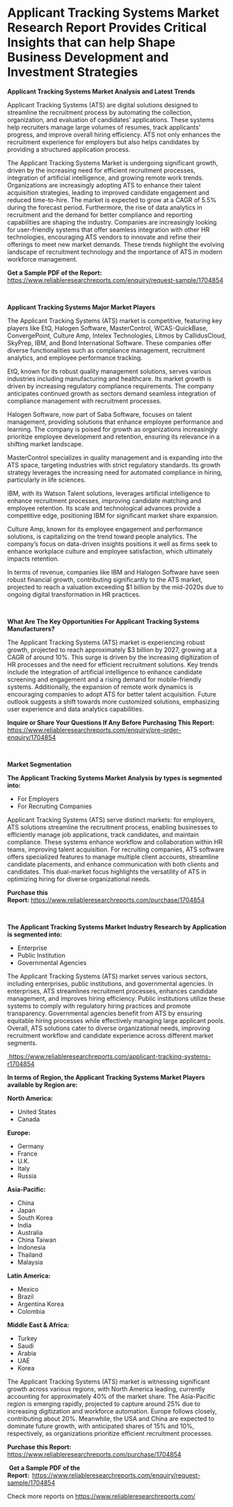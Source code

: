 <p><h1>Applicant Tracking Systems Market Research Report Provides Critical Insights that can help Shape Business Development and Investment Strategies</h1></p><p><strong>Applicant Tracking Systems Market Analysis and Latest Trends</strong></p>
<p><p>Applicant Tracking Systems (ATS) are digital solutions designed to streamline the recruitment process by automating the collection, organization, and evaluation of candidates’ applications. These systems help recruiters manage large volumes of resumes, track applicants’ progress, and improve overall hiring efficiency. ATS not only enhances the recruitment experience for employers but also helps candidates by providing a structured application process.</p><p>The Applicant Tracking Systems Market is undergoing significant growth, driven by the increasing need for efficient recruitment processes, integration of artificial intelligence, and growing remote work trends. Organizations are increasingly adopting ATS to enhance their talent acquisition strategies, leading to improved candidate engagement and reduced time-to-hire. The market is expected to grow at a CAGR of 5.5% during the forecast period. Furthermore, the rise of data analytics in recruitment and the demand for better compliance and reporting capabilities are shaping the industry. Companies are increasingly looking for user-friendly systems that offer seamless integration with other HR technologies, encouraging ATS vendors to innovate and refine their offerings to meet new market demands. These trends highlight the evolving landscape of recruitment technology and the importance of ATS in modern workforce management.</p></p>
<p><strong>Get a Sample PDF of the Report:&nbsp;</strong> <a href="https://www.reliableresearchreports.com/enquiry/request-sample/1704854?utm_campaign=2245&utm_medium=2&utm_source=Github&utm_content=ia&utm_term=27032025&utm_id=applicant-tracking-systems">https://www.reliableresearchreports.com/enquiry/request-sample/1704854</a></p>
<p>&nbsp;</p>
<p><strong>Applicant Tracking Systems Major Market Players</strong></p>
<p><p>The Applicant Tracking Systems (ATS) market is competitive, featuring key players like EtQ, Halogen Software, MasterControl, WCAS-QuickBase, ConvergePoint, Culture Amp, Intelex Technologies, Litmos by CallidusCloud, SkyPrep, IBM, and Bond International Software. These companies offer diverse functionalities such as compliance management, recruitment analytics, and employee performance tracking.</p><p>EtQ, known for its robust quality management solutions, serves various industries including manufacturing and healthcare. Its market growth is driven by increasing regulatory compliance requirements. The company anticipates continued growth as sectors demand seamless integration of compliance management with recruitment processes.</p><p>Halogen Software, now part of Saba Software, focuses on talent management, providing solutions that enhance employee performance and learning. The company is poised for growth as organizations increasingly prioritize employee development and retention, ensuring its relevance in a shifting market landscape.</p><p>MasterControl specializes in quality management and is expanding into the ATS space, targeting industries with strict regulatory standards. Its growth strategy leverages the increasing need for automated compliance in hiring, particularly in life sciences.</p><p>IBM, with its Watson Talent solutions, leverages artificial intelligence to enhance recruitment processes, improving candidate matching and employee retention. Its scale and technological advances provide a competitive edge, positioning IBM for significant market share expansion.</p><p>Culture Amp, known for its employee engagement and performance solutions, is capitalizing on the trend toward people analytics. The company’s focus on data-driven insights positions it well as firms seek to enhance workplace culture and employee satisfaction, which ultimately impacts retention.</p><p>In terms of revenue, companies like IBM and Halogen Software have seen robust financial growth, contributing significantly to the ATS market, projected to reach a valuation exceeding $1 billion by the mid-2020s due to ongoing digital transformation in HR practices.</p></p>
<p>&nbsp;</p>
<p><strong>What Are The Key Opportunities For Applicant Tracking Systems Manufacturers?</strong></p>
<p><p>The Applicant Tracking Systems (ATS) market is experiencing robust growth, projected to reach approximately $3 billion by 2027, growing at a CAGR of around 10%. This surge is driven by the increasing digitization of HR processes and the need for efficient recruitment solutions. Key trends include the integration of artificial intelligence to enhance candidate screening and engagement and a rising demand for mobile-friendly systems. Additionally, the expansion of remote work dynamics is encouraging companies to adopt ATS for better talent acquisition. Future outlook suggests a shift towards more customized solutions, emphasizing user experience and data analytics capabilities.</p></p>
<p><strong>Inquire or Share Your Questions If Any Before Purchasing This Report:</strong> <a href="https://www.reliableresearchreports.com/enquiry/pre-order-enquiry/1704854?utm_campaign=2245&utm_medium=2&utm_source=Github&utm_content=ia&utm_term=27032025&utm_id=applicant-tracking-systems">https://www.reliableresearchreports.com/enquiry/pre-order-enquiry/1704854</a></p>
<p>&nbsp;</p>
<p><strong>Market Segmentation</strong></p>
<p><strong>The Applicant Tracking Systems Market Analysis by types is segmented into:</strong></p>
<p><ul><li>For Employers</li><li>For Recruiting Companies</li></ul></p>
<p><p>Applicant Tracking Systems (ATS) serve distinct markets: for employers, ATS solutions streamline the recruitment process, enabling businesses to efficiently manage job applications, track candidates, and maintain compliance. These systems enhance workflow and collaboration within HR teams, improving talent acquisition. For recruiting companies, ATS software offers specialized features to manage multiple client accounts, streamline candidate placements, and enhance communication with both clients and candidates. This dual-market focus highlights the versatility of ATS in optimizing hiring for diverse organizational needs.</p></p>
<p><strong>Purchase this Report:&nbsp;</strong><a href="https://www.reliableresearchreports.com/purchase/1704854?utm_campaign=2245&utm_medium=2&utm_source=Github&utm_content=ia&utm_term=27032025&utm_id=applicant-tracking-systems">https://www.reliableresearchreports.com/purchase/1704854</a></p>
<p>&nbsp;</p>
<p><strong>The Applicant Tracking Systems Market Industry Research by Application is segmented into:</strong></p>
<p><ul><li>Enterprise</li><li>Public Institution</li><li>Governmental Agencies</li></ul></p>
<p><p>The Applicant Tracking Systems (ATS) market serves various sectors, including enterprises, public institutions, and governmental agencies. In enterprises, ATS streamlines recruitment processes, enhances candidate management, and improves hiring efficiency. Public institutions utilize these systems to comply with regulatory hiring practices and promote transparency. Governmental agencies benefit from ATS by ensuring equitable hiring processes while effectively managing large applicant pools. Overall, ATS solutions cater to diverse organizational needs, improving recruitment workflow and candidate experience across different market segments.</p></p>
<p><a href="https://www.reliableresearchreports.com/applicant-tracking-systems-r1704854?utm_campaign=2245&utm_medium=2&utm_source=Github&utm_content=ia&utm_term=27032025&utm_id=applicant-tracking-systems">&nbsp;https://www.reliableresearchreports.com/applicant-tracking-systems-r1704854</a></p>
<p><strong>In terms of Region, the Applicant Tracking Systems Market Players available by Region are:</strong></p>
<p>
    <p> <strong> North America: </strong>
        <ul>
            <li>United States</li>
            <li>Canada</li>
        </ul>
        </p> 
    <p> <strong> Europe: </strong>
        <ul>
            <li>Germany</li>
            <li>France</li>
            <li>U.K.</li>
            <li>Italy</li>
            <li>Russia</li>
        </ul>
        </p> 
    <p> <strong> Asia-Pacific: </strong>
        <ul>
            <li>China</li>
            <li>Japan</li>
            <li>South Korea</li>
            <li>India</li>
            <li>Australia</li>
            <li>China Taiwan</li>
            <li>Indonesia</li>
            <li>Thailand</li>
            <li>Malaysia</li>
        </ul>
        </p> 
    <p> <strong> Latin America: </strong>
        <ul>
            <li>Mexico</li>
            <li>Brazil</li>
            <li>Argentina Korea</li>
            <li>Colombia</li>
        </ul>
        </p> 
    <p> <strong> Middle East & Africa: </strong>
        <ul>
            <li>Turkey</li>
            <li>Saudi</li>
            <li>Arabia</li>
            <li>UAE</li>
            <li>Korea</li>
        </ul>
    </p>
    </p>
<p><p>The Applicant Tracking Systems (ATS) market is witnessing significant growth across various regions, with North America leading, currently accounting for approximately 40% of the market share. The Asia-Pacific region is emerging rapidly, projected to capture around 25% due to increasing digitization and workforce automation. Europe follows closely, contributing about 20%. Meanwhile, the USA and China are expected to dominate future growth, with anticipated shares of 15% and 10%, respectively, as organizations prioritize efficient recruitment processes.</p></p>
<p><strong>Purchase this Report: </strong><a href="https://www.reliableresearchreports.com/purchase/1704854?utm_campaign=2245&utm_medium=2&utm_source=Github&utm_content=ia&utm_term=27032025&utm_id=applicant-tracking-systems">https://www.reliableresearchreports.com/purchase/1704854</a></p>
<p>&nbsp;<strong>Get a Sample PDF of the Report:&nbsp;&nbsp;</strong><a href="https://www.reliableresearchreports.com/enquiry/request-sample/1704854?utm_campaign=2245&utm_medium=2&utm_source=Github&utm_content=ia&utm_term=27032025&utm_id=applicant-tracking-systems">https://www.reliableresearchreports.com/enquiry/request-sample/1704854</a></p>
<p><strong></strong></p>
<p>Check more reports on <a href="https://www.reliableresearchreports.com/?utm_campaign=2245&utm_medium=2&utm_source=Github&utm_content=ia&utm_term=27032025&utm_id=applicant-tracking-systems">https://www.reliableresearchreports.com/</a></p>
